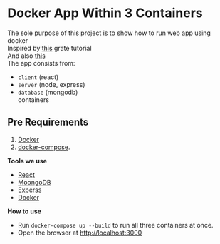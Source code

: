 # Docker App Within 3 Containers

The sole purpose of this project is to show how to run web  app using docker<br>
Inspired by [this](https://scotch.io/tutorials/create-a-mean-app-with-angular-2-and-docker-compose) grate tutorial<br>
And also [this](http://mherman.org/blog/2017/12/07/dockerizing-a-react-app/)  
The app consists from:
* `client`  (react) 
* `server` (node, express)
* `database` (mongodb)  
containers

## Pre Requirements

  1. [Docker](https://docs.docker.com/)
  2. [docker-compose](https://www.typescriptlang.org/).
 

**Tools we use**

  * [React](https://reactjs.org/)
  * [MoongoDB](https://www.mongodb.com)
  * [Experss](https://expressjs.com/)
  * [Docker](https://docs.docker.com/)

**How to use**

  * Run `docker-compose up --build` to run all three containers at once.
  * Open the browser at [http://localhost:3000](http://localhost:3000)

